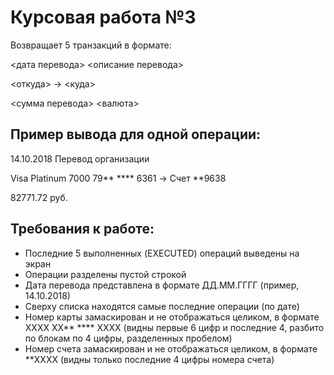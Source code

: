 # Курсовая работа №3

Возвращает 5 транзакций в формате:

<дата перевода> <описание перевода>

<откуда> -> <куда>

<сумма перевода> <валюта>

## Пример вывода для одной операции:

14.10.2018 Перевод организации

Visa Platinum 7000 79** **** 6361 -> Счет **9638

82771.72 руб.

## Требования к работе:

- Последние 5 выполненных (EXECUTED) операций выведены на экран
- Операции разделены пустой строкой
- Дата перевода представлена в формате ДД.ММ.ГГГГ (пример, 14.10.2018)
- Сверху списка находятся самые последние операции (по дате)
- Номер карты замаскирован и не отображаться целиком, в формате  XXXX XX** **** XXXX (видны первые 6 цифр и последние 4, разбито по блокам по 4 цифры, разделенных пробелом)
- Номер счета замаскирован и не отображаться целиком, в формате  **XXXX 
  (видны только последние 4 цифры номера счета)